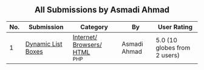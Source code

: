 ﻿<div align="center">

## All Submissions by Asmadi Ahmad

</div>

No.  | Submission | Category | By   | User Rating
---- | ---------- | -------- | ---- | -----------
1 | [Dynamic List Boxes<br />](https://github.com/Planet-Source-Code/asmadi-ahmad-dynamic-list-boxes__8-427) | [Internet/ Browsers/ HTML<br /><sup>PHP</sup>](../ByCategory/internet-browsers-html__8-9.md) | Asmadi Ahmad | 5.0 (10 globes from 2 users)
